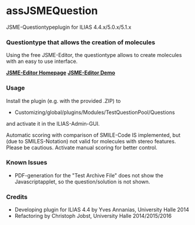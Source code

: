 # assJSMEQuestion
JSME-Questiontypeplugin for ILIAS 4.4.x/5.0.x/5.1.x

### Questiontype that allows the creation of molecules ###

Using the free JSME-Editor, the questiontype allows to create molecules with an easy to use interface.

[**JSME-Editor Homepage**](http://peter-ertl.com/jsme/)
[**JSME-Editor Demo**](http://peter-ertl.com/jsme/JSME_2014-06-28/JSME.html)

### Usage ###

Install the plugin (e.g. with the provided .ZIP) to
* Customizing/global/plugins/Modules/TestQuestionPool/Questions

and activate it in the ILIAS-Admin-GUI. 

Automatic scoring with comparison of SMILE-Code IS implemented, but (due to SMILES-Notation) not valid for molecules with stereo features. Please be cautious.
Activate manual scoring for better control.

### Known Issues ###

* PDF-generation for the "Test Archive File" does not show the Javascriptapplet, so the question/solution is not shown.

### Credits ###
* Developing plugin for ILIAS 4.4 by Yves Annanias, University Halle 2014
* Refactoring by Christoph Jobst, University Halle 2014/2015/2016